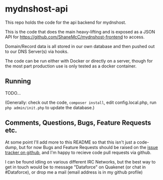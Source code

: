 # mydnshost-api

This repo holds the code for the api backend for mydnshost.

This is the code that does the main heavy-lifting and is exposed as a JSON API for https://github.com/ShaneMcC/mydnshost-frontend to access.

Domain/Record data is all stored in our own database and then pushed out to our DNS Server(s) via hooks.

The code can be run either with Docker or directly on a server, though for the most part production use is only tested as a docker container.

## Running

TODO...

(Generally: check out the code, `composer install`, edit config.local.php, run `php admin/init.php` to update the database.)

## Comments, Questions, Bugs, Feature Requests etc.

At some point I'll add more to this README so that this isn't just a code-dump, but for now Bugs and Feature Requests should be raised on the [issue tracker on github](https://github.com/shanemcc/mydnshost-api/issues), and I'm happy to recieve code pull requests via github.

I can be found idling on various different IRC Networks, but the best way to get in touch would be to message "Dataforce" on Quakenet (or chat in #Dataforce), or drop me a mail (email address is in my github profile)
